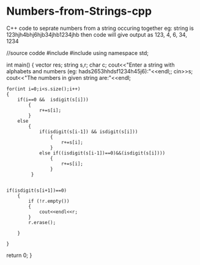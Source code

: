 # Numbers-from-Strings-cpp
C++ code to seprate numbers from a string occuring together eg: string is 123hjh4bhj6hjb34jhb1234jhb  then code will give output as 123, 4, 6, 34, 1234

//source codde
#include<iostream>
#include<vector>
using namespace std;

int main()
{
    vector<string> res;
    string s,r;
    char c;
    cout<<"Enter a string with alphabets and numbers (eg: hads2653hhdsf1234h45j6):"<<endl;;
    cin>>s;
    cout<<"The numbers in given string are:"<<endl;

    for(int i=0;i<s.size();i++)
    {
        if(i==0 &&  isdigit(s[i]))
            {
                r+=s[i];
            }
        else
            {
                if(isdigit(s[i-1]) && isdigit(s[i]))
                    {
                        r+=s[i];
                    }
                else if((isdigit(s[i-1])==0)&&(isdigit(s[i])))
                    {
                        r+=s[i];
                    }
             }


    if(isdigit(s[i+1])==0)
        {
            if (!r.empty())
            {
                cout<<endl<<r;
            }
            r.erase();

        }

    }

return 0;
}
